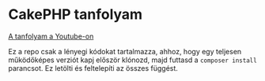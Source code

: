 # CakePHP tanfolyam

[A tanfolyam a Youtube-on](https://www.youtube.com/channel/UCv2sDLrrA2OoOAERwKCmaYg)

Ez a repo csak a lényegi kódokat tartalmazza, ahhoz, hogy egy teljesen működőképes verziót kapj először klónozd, majd futtasd a `composer install` parancsot. Ez letölti és feltelepíti az összes függést.
